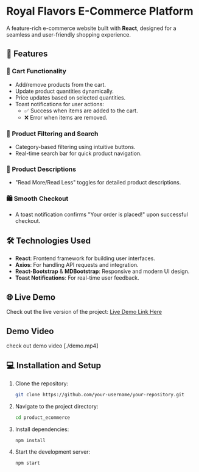 # Royal Flavors E-Commerce Platform  

A feature-rich e-commerce website built with **React**, designed for a seamless and user-friendly shopping experience.  

## 🚀 Features  

### 🛒 Cart Functionality  
- Add/remove products from the cart.  
- Update product quantities dynamically.  
- Price updates based on selected quantities.  
- Toast notifications for user actions:  
  - ✅ Success when items are added to the cart.  
  - ❌ Error when items are removed.  

### 🔎 Product Filtering and Search  
- Category-based filtering using intuitive buttons.  
- Real-time search bar for quick product navigation.  

### 📄 Product Descriptions  
- "Read More/Read Less" toggles for detailed product descriptions.  

### 🛍️ Smooth Checkout  
- A toast notification confirms "Your order is placed!" upon successful checkout.  

## 🛠️ Technologies Used  
- **React**: Frontend framework for building user interfaces.  
- **Axios**: For handling API requests and integration.  
- **React-Bootstrap** & **MDBootstrap**: Responsive and modern UI design.  
- **Toast Notifications**: For real-time user feedback.  

## 🌐 Live Demo  
Check out the live version of the project: [Live Demo Link Here](https://people-mart-nikita.netlify.app/)  

## Demo Video
check out demo video [./demo.mp4]

## 💻 Installation and Setup  

1. Clone the repository:  
   ```bash
   git clone https://github.com/your-username/your-repository.git
   
2. Navigate to the project directory:
   ```bash
   cd product_ecommerce
   
3. Install dependencies:
   ```bash
   npm install
   
4. Start the development server:
   ```bash
   npm start
